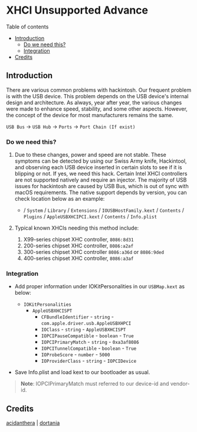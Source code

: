 # XHCI Unsupported Advance

Table of contents

- [Introduction](#introduction)
  - [Do we need this?](#check-if-we-need-xhci-unsupported)
  - [Integration](#integration)
- [Credits](#credits)

## Introduction

There are various common problems with hackintosh. Our frequent problem is with the USB device. This problem depends on the USB device's internal design and architecture. As always, year after year, the various changes were made to enhance speed, stability, and some other aspects. However, the concept of the device for most manufacturers remains the same. 

`USB Bus` -> `USB Hub` -> `Ports` -> `Port Chain (If exist)`

### Do we need this?

1. Due to these changes, power and speed are not stable. These symptoms can be detected by using our Swiss Army knife, Hackintool, and observing each USB device inserted in certain slots to see if it is blipping or not. If yes, we need this hack. Certain Intel XHCI controllers are not supported natively and require an injector. The majority of USB issues for hackintosh are caused by USB Bus, which is out of sync with macOS requirements. The native support depends by version, you can check location below as an example:

   - / `System` / `Library` / `Extensions` / `IOUSBHostFamily.kext` / `Contents` / `Plugins` / `AppleUSBXHCIPCI.kext` / `Contents` / `Info.plist`

2. Typical known XHCIs needing this method include:
   1. X99-series chipset XHC controller, `8086:8d31`
   2. 200-series chipset XHC controller, `8086:a2af`
   3. 300-series chipset XHC controller `8086:a36d` or `8086:9ded`
   4. 400-series chipset XHC controller, `8086:a3af`

### Integration

- Add proper information under IOKitPersonalities in our `USBMap.kext` as below:
  - `IOKitPersonalities`
    - `AppleUSBXHCISPT`
      - `CFBundleIdentifier` - `string` - `com.apple.driver.usb.AppleUSBXHPCI`
      - `IOClass` - `string` - `AppleUSBXHCISPT`
      - `IOPCIPauseCompatible` - `boolean` - `True`
      - `IOPCIPrimaryMatch` - `string` - `0xa3af8086`
      - `IOPCITunnelCompatible` - `boolean` - `True`
      - `IOProbeScore` - `number` - `5000`
      - `IOProviderClass` - `string` - `IOPCIDevice`

- Save Info.plist and load kext to our bootloader as usual.

> **Note**: IOPCIPrimaryMatch must referred to our device-id and vendor-id.

## Credits

[acidanthera][dev0] | [dortania][dev-group0]

[dev-group0]: https://dortania.github.io
[dev0]: https://github.com/acidanthera/
[usbtoolbox-download]: https://github.com/USBToolBox/tool
[xhciunsupport]: https://github.com/RehabMan/OS-X-USB-Inject-All
